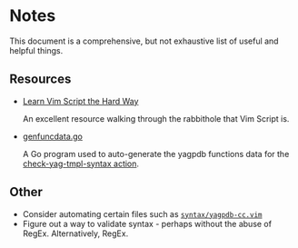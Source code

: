 # Notes

This document is a comprehensive, but not exhaustive list of useful and helpful things.

## Resources

* [Learn Vim Script the Hard Way](https://learnvimscriptthehardway.stevelosh.com)

  An excellent resource walking through the rabbithole that Vim Script is.

* [genfuncdata.go](https://github.com/jo3-l/yagpdb/blob/master/stdcommands/genfuncdata/genfuncdata.go)

  A Go program used to auto-generate the yagpdb functions data for the [check-yag-tmpl-syntax action](https://github.com/jo3-l/action-check-yag-tmpl-syntax).

## Other

* Consider automating certain files such as [`syntax/yagpdb-cc.vim`](./syntax/yagpdb-cc.vim)
* Figure out a way to validate syntax - perhaps without the abuse of RegEx. Alternatively, RegEx.
